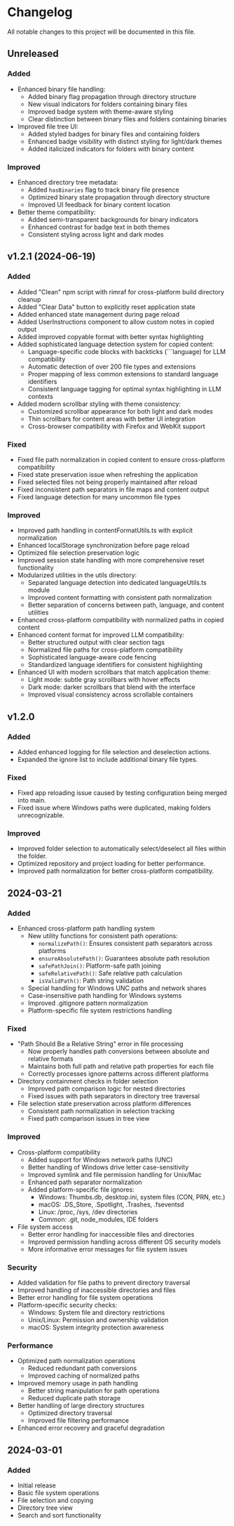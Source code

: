 # Changelog

All notable changes to this project will be documented in this file.

## Unreleased

### Added
- Enhanced binary file handling:
  - Added binary flag propagation through directory structure
  - New visual indicators for folders containing binary files
  - Improved badge system with theme-aware styling
  - Clear distinction between binary files and folders containing binaries
- Improved file tree UI:
  - Added styled badges for binary files and containing folders
  - Enhanced badge visibility with distinct styling for light/dark themes
  - Added italicized indicators for folders with binary content

### Improved
- Enhanced directory tree metadata:
  - Added `hasBinaries` flag to track binary file presence
  - Optimized binary state propagation through directory structure
  - Improved UI feedback for binary content location
- Better theme compatibility:
  - Added semi-transparent backgrounds for binary indicators
  - Enhanced contrast for badge text in both themes
  - Consistent styling across light and dark modes

## v1.2.1 (2024-06-19)

### Added
- Added "Clean" npm script with rimraf for cross-platform build directory cleanup
- Added "Clear Data" button to explicitly reset application state
- Added enhanced state management during page reload
- Added UserInstructions component to allow custom notes in copied output
- Added improved copyable format with better syntax highlighting
- Added sophisticated language detection system for copied content:
  - Language-specific code blocks with backticks (```language) for LLM compatibility
  - Automatic detection of over 200 file types and extensions
  - Proper mapping of less common extensions to standard language identifiers
  - Consistent language tagging for optimal syntax highlighting in LLM contexts
- Added modern scrollbar styling with theme consistency:
  - Customized scrollbar appearance for both light and dark modes
  - Thin scrollbars for content areas with better UI integration
  - Cross-browser compatibility with Firefox and WebKit support

### Fixed
- Fixed file path normalization in copied content to ensure cross-platform compatibility
- Fixed state preservation issue when refreshing the application
- Fixed selected files not being properly maintained after reload
- Fixed inconsistent path separators in file maps and content output
- Fixed language detection for many uncommon file types

### Improved
- Improved path handling in contentFormatUtils.ts with explicit normalization
- Enhanced localStorage synchronization before page reload
- Optimized file selection preservation logic
- Improved session state handling with more comprehensive reset functionality
- Modularized utilities in the utils directory:
  - Separated language detection into dedicated languageUtils.ts module
  - Improved content formatting with consistent path normalization
  - Better separation of concerns between path, language, and content utilities
- Enhanced cross-platform compatibility with normalized paths in copied content
- Enhanced content format for improved LLM compatibility:
  - Better structured output with clear section tags
  - Normalized file paths for cross-platform compatibility
  - Sophisticated language-aware code fencing
  - Standardized language identifiers for consistent highlighting
- Enhanced UI with modern scrollbars that match application theme:
  - Light mode: subtle gray scrollbars with hover effects
  - Dark mode: darker scrollbars that blend with the interface
  - Improved visual consistency across scrollable containers

## v1.2.0

### Added
- Added enhanced logging for file selection and deselection actions.
- Expanded the ignore list to include additional binary file types.

### Fixed
- Fixed app reloading issue caused by testing configuration being merged into main.
- Fixed issue where Windows paths were duplicated, making folders unrecognizable.

### Improved
- Improved folder selection to automatically select/deselect all files within the folder.
- Optimized repository and project loading for better performance.
- Improved path normalization for better cross-platform compatibility.

## 2024-03-21

### Added
- Enhanced cross-platform path handling system
  - New utility functions for consistent path operations:
    - `normalizePath()`: Ensures consistent path separators across platforms
    - `ensureAbsolutePath()`: Guarantees absolute path resolution
    - `safePathJoin()`: Platform-safe path joining
    - `safeRelativePath()`: Safe relative path calculation
    - `isValidPath()`: Path string validation
  - Special handling for Windows UNC paths and network shares
  - Case-insensitive path handling for Windows systems
  - Improved .gitignore pattern normalization
  - Platform-specific file system restrictions handling

### Fixed
- "Path Should Be a Relative String" error in file processing
  - Now properly handles path conversions between absolute and relative formats
  - Maintains both full path and relative path properties for each file
  - Correctly processes ignore patterns across different platforms
- Directory containment checks in folder selection
  - Improved path comparison logic for nested directories
  - Fixed issues with path separators in directory tree traversal
- File selection state preservation across platform differences
  - Consistent path normalization in selection tracking
  - Fixed path comparison issues in tree view

### Improved
- Cross-platform compatibility
  - Added support for Windows network paths (UNC)
  - Better handling of Windows drive letter case-sensitivity
  - Improved symlink and file permission handling for Unix/Mac
  - Enhanced path separator normalization
  - Added platform-specific file ignores:
    - Windows: Thumbs.db, desktop.ini, system files (CON, PRN, etc.)
    - macOS: .DS_Store, .Spotlight, .Trashes, .fseventsd
    - Linux: /proc, /sys, /dev directories
    - Common: .git, node_modules, IDE folders
- File system access
  - Better error handling for inaccessible files and directories
  - Improved permission handling across different OS security models
  - More informative error messages for file system issues

### Security
- Added validation for file paths to prevent directory traversal
- Improved handling of inaccessible directories and files
- Better error handling for file system operations
- Platform-specific security checks:
  - Windows: System file and directory restrictions
  - Unix/Linux: Permission and ownership validation
  - macOS: System integrity protection awareness

### Performance
- Optimized path normalization operations
  - Reduced redundant path conversions
  - Improved caching of normalized paths
- Improved memory usage in path handling
  - Better string manipulation for path operations
  - Reduced duplicate path storage
- Better handling of large directory structures
  - Optimized directory traversal
  - Improved file filtering performance
- Enhanced error recovery and graceful degradation

## 2024-03-01

### Added
- Initial release
- Basic file system operations
- File selection and copying
- Directory tree view
- Search and sort functionality
